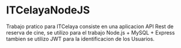 # ITCelayaNodeJS
Trabajo pratico para ITCelaya consiste en una aplicacion API Rest de reserva de cine, se utilizo para el trabajo Node.js + MySQL + Express tambien se utilizo JWT para la identificacion de los Usuarios.
